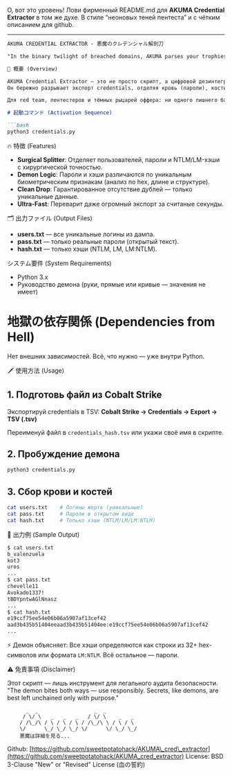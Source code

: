О, вот это уровень!
Лови фирменный README.md для **AKUMA Credential Extractor** в том же духе.
В стиле “неоновых теней пентеста” и с чётким описанием для github.

---

````markdown
AKUMA CREDENTIAL EXTRACTOR - 悪魔のクレデンシャル解剖刀

"In the binary twilight of breached domains, AKUMA parses your trophies… and feeds on secrets."

🚀 概要 (Overview)

AKUMA Credential Extractor — это не просто скрипт, а цифровой дезинтегратор для дампов Cobalt Strike.  
Он бережно разрывает экспорт credentials, отделяя кровь (пароли), кости (хэши) и души (логины) ваших целей.

Для red team, пентестеров и тёмных рыцарей оффера: ни одного лишнего байта — только трофеи.

# 起動コマンド (Activation Sequence)

```bash
python3 credentials.py
````

🔥 特徴 (Features)

* **Surgical Splitter**: Отделяет пользователей, пароли и NTLM/LM-хэши с хирургической точностью.
* **Demon Logic**: Пароли и хэши различаются по уникальным биометрическим признакам (анализ по hex, длине и структуре).
* **Clean Drop**: Гарантированное отсутствие дублей — только уникальные данные.
* **Ultra-Fast**: Переварит даже огромный экспорт за считаные секунды.

🗂️ 出力ファイル (Output Files)

* **users.txt** — все уникальные логины из дампа.
* **pass.txt** — только реальные пароли (открытый текст).
* **hash.txt** — только хэши (NTLM, LM, LM\:NTLM).

システム要件 (System Requirements)

* Python 3.x
* Руководство демона (руки, прямые или кривые — значения не имеет)

# 地獄の依存関係 (Dependencies from Hell)

Нет внешних зависимостей. Всё, что нужно — уже внутри Python.

🗡️ 使用方法 (Usage)

## 1. Подготовь файл из Cobalt Strike

Экспортируй credentials в TSV:
**Cobalt Strike → Credentials → Export → TSV (.tsv)**

Переименуй файл в `credentials_hash.tsv` или укажи своё имя в скрипте.

## 2. Пробуждение демона

```bash
python3 credentials.py
```

## 3. Сбор крови и костей

```bash
cat users.txt    # Логины жертв (уникальные)
cat pass.txt     # Пароли в открытом виде
cat hash.txt     # Только хэши (NTLM/LM/LM:NTLM)
```

🌌 出力例 (Sample Output)

```bash
$ cat users.txt
b_valenzuela
kot3
uros
...
$ cat pass.txt
chevelle11
Avokado1337!
tBDYpntwAGlNnasz
...
$ cat hash.txt
e19ccf75ee54e06b06a5907af13cef42
aad3b435b51404eeaad3b435b51404ee:e19ccf75ee54e06b06a5907af13cef42
...
```

⚡ Демон объясняет:
Все хэши определяются как строки из 32+ hex-символов или формата `LM:NTLM`. Всё остальное — пароли.

⚠️ 免責事項 (Disclaimer)

Этот скрипт — лишь инструмент для легального аудита безопасности.
"The demon bites both ways — use responsibly. Secrets, like demons, are best left unchained only with purpose."

```
      _  _                  _  _            
     / \/ \   _   _   _   / \/ \    _   _  
    / /\_/\ / \ / \ / \ / /\_/\ \ / \ / \ 
    \/      \_/ \_/ \_/ \/      \/ \_/ \_/ 
    悪魔は詳細を見る...
```

Github: [https://github.com/sweetpotatohack/AKUMA\_cred\_extractor](https://github.com/sweetpotatohack/AKUMA_cred_extractor)
License: BSD 3-Clause "New" or "Revised" License (血の誓約)

```
